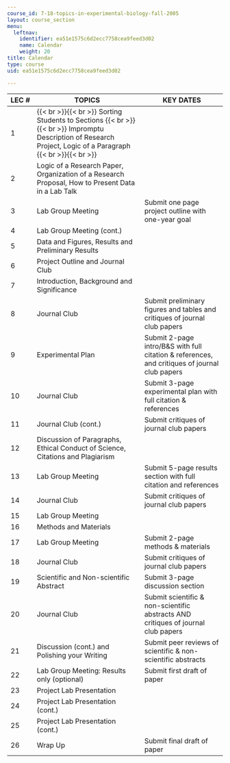 ```yaml
---
course_id: 7-18-topics-in-experimental-biology-fall-2005
layout: course_section
menu:
  leftnav:
    identifier: ea51e1575c6d2ecc7758cea9feed3d02
    name: Calendar
    weight: 20
title: Calendar
type: course
uid: ea51e1575c6d2ecc7758cea9feed3d02

---
```


| LEC # | TOPICS | KEY DATES |
| --- | --- | --- |
| 1 |  {{< br >}}{{< br >}} Sorting Students to Sections {{< br >}}{{< br >}} Impromptu Description of Research Project, Logic of a Paragraph {{< br >}}{{< br >}}  |  |
| 2 | Logic of a Research Paper, Organization of a Research Proposal, How to Present Data in a Lab Talk |  |
| 3 | Lab Group Meeting | Submit one page project outline with one-year goal |
| 4 | Lab Group Meeting (cont.) |  |
| 5 | Data and Figures, Results and Preliminary Results |  |
| 6 | Project Outline and Journal Club |  |
| 7 | Introduction, Background and Significance |  |
| 8 | Journal Club | Submit preliminary figures and tables and critiques of journal club papers |
| 9 | Experimental Plan | Submit 2-page intro/B&S with full citation & references, and critiques of journal club papers |
| 10 | Journal Club | Submit 3-page experimental plan with full citation & references |
| 11 | Journal Club (cont.) | Submit critiques of journal club papers |
| 12 | Discussion of Paragraphs, Ethical Conduct of Science, Citations and Plagiarism |  |
| 13 | Lab Group Meeting | Submit 5-page results section with full citation and references |
| 14 | Journal Club | Submit critiques of journal club papers |
| 15 | Lab Group Meeting |  |
| 16 | Methods and Materials |  |
| 17 | Lab Group Meeting | Submit 2-page methods & materials |
| 18 | Journal Club | Submit critiques of journal club papers |
| 19 | Scientific and Non-scientific Abstract | Submit 3-page discussion section |
| 20 | Journal Club | Submit scientific & non-scientific abstracts AND critiques of journal club papers |
| 21 | Discussion (cont.) and Polishing your Writing | Submit peer reviews of scientific & non-scientific abstracts |
| 22 | Lab Group Meeting: Results only (optional) | Submit first draft of paper |
| 23 | Project Lab Presentation |  |
| 24 | Project Lab Presentation (cont.) |  |
| 25 | Project Lab Presentation (cont.) |  |
| 26 | Wrap Up | Submit final draft of paper